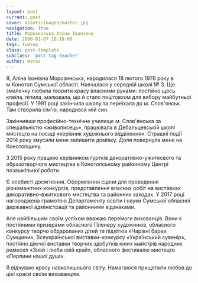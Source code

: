 ```yaml
---
layout: post
current: post
cover: assets/images/master.jpg
navigation: True
title: Морозинськa Алінa Іванівнa
date: 2000-01-07 10:18:00
tags: Тьютор
class: post-template
subclass: 'post tag-teacher'
author: moroz
---
```


Я,  Аліна Іванівна Морозинська, народилася 18 лютого 1976 року в м.Конотоп Сумської області. Навчалася у середній школі № 3. Ще змалечку любила творити красу власними руками: постійно щось клеїла, ліпила, малювала, що й стало поштовхом для вибору майбутньої професії. У 1991 році  закінчила школу та переїхала до м. Слов'янськ. Там створила сім'ю, народився мій син.

Закінчивши професійно-технічне училище м. Слов'янська за спеціальністю «живописець», працювала в  Дебальцевській школі мистецтв на посаді «керівник художнього відділення». Страшні події 2014 року змусили мене залишити  домівку. Доля повернула мене на Конотопщину.

З  2015 року  працюю керівником гуртків декоративно-ужиткового та образотворчого мистецтва в Конотопському районному Центрі позашкільної роботи.

Є  особисті досягнення. Оформлення сцени для проведення різноманітних конкурсів, представлення власних робіт на виставках декоративно-вжиткового мистецтва та районних заходах. У 2017 році нагороджена грамотою Департаменту освіти і науки Сумської обласної державної адміністрації та районними відзнаками. 

Але найбільшим своїм успіхом вважаю  перемоги  вихованців. Вони є постійними призерами обласного Пленеру художників, обласного конкурсу творчо обдарованих дітей та підлітків «Чарівні барви Сумщини», Всеукраїнської виставки-конкурсу «Український сувенір», постійно діючої виставки творчих здобутків юних майстрів народних ремесел «Знай і люби свій край», обласного фестивалю мистецтв «Перлини нашої душі».

Я відчуваю красу навколишнього світу.  Намагаюся прищепити любов до цієї краси своїм вихованцям.
